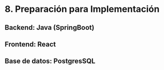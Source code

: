 # 8. Preparación para Implementación

## Backend: Java (SpringBoot)
## Frontend: React
## Base de datos: PostgresSQL
